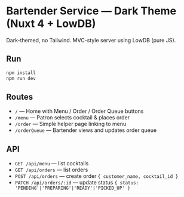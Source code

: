 # Bartender Service — Dark Theme (Nuxt 4 + LowDB)

Dark-themed, no Tailwind. MVC-style server using LowDB (pure JS).

## Run
```bash
npm install
npm run dev
```

## Routes
- `/` — Home with Menu / Order / Order Queue buttons
- `/menu` — Patron selects cocktail & places order
- `/order` — Simple helper page linking to menu
- `/orderQueue` — Bartender views and updates order queue

## API
- `GET /api/menu` — list cocktails
- `GET /api/orders` — list orders
- `POST /api/orders` — create order `{ customer_name, cocktail_id }`
- `PATCH /api/orders/:id` — update status `{ status: 'PENDING'|'PREPARING'|'READY'|'PICKED_UP' }`
```